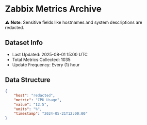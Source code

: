 # Zabbix Metrics Archive

⚠️ **Note**: Sensitive fields like hostnames and system descriptions are redacted.

## Dataset Info
- Last Updated: 2025-08-01 15:00 UTC
- Total Metrics Collected: 1035
- Update Frequency: Every (1) hour

## Data Structure
```json
{
    "host": "redacted",
    "metric": "CPU Usage",
    "value": "12.5",
    "units": "%",
    "timestamp": "2024-05-21T12:00:00"
}
```
